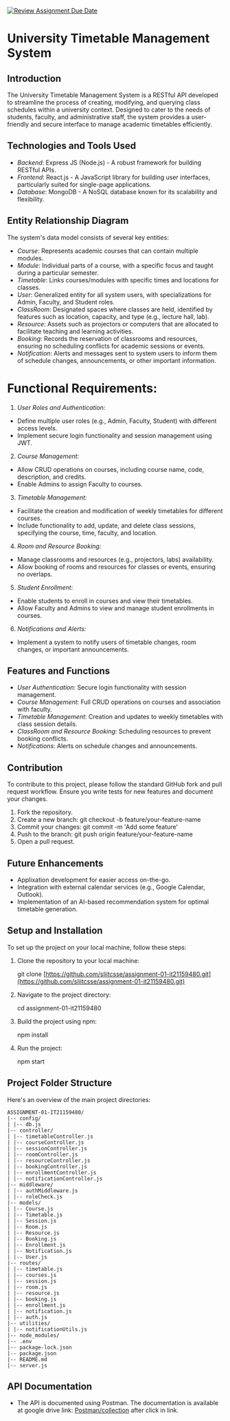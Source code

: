 [![Review Assignment Due Date](https://classroom.github.com/assets/deadline-readme-button-24ddc0f5d75046c5622901739e7c5dd533143b0c8e959d652212380cedb1ea36.svg)](https://classroom.github.com/a/MhkFIDKy)

# University Timetable Management System

## Introduction

The University Timetable Management System is a RESTful API developed to streamline the process of creating, modifying, and querying class schedules within a university context. Designed to cater to the needs of students, faculty, and administrative staff, the system provides a user-friendly and secure interface to manage academic timetables efficiently.

## Technologies and Tools Used

- *Backend*: Express JS (Node.js) - A robust framework for building RESTful APIs.
- *Frontend*: React.js - A JavaScript library for building user interfaces, particularly suited for single-page applications.
- *Database*: MongoDB - A NoSQL database known for its scalability and flexibility.

## Entity Relationship Diagram

The system's data model consists of several key entities:

- *Course*: Represents academic courses that can contain multiple modules.
- *Module*: Individual parts of a course, with a specific focus and taught during a particular semester.
- *Timetable*: Links courses/modules with specific times and locations for classes.
- *User*: Generalized entity for all system users, with specializations for Admin, Faculty, and Student roles.
- *ClassRoom*: Designated spaces where classes are held, identified by features such as location, capacity, and type (e.g., lecture hall, lab).
- *Resource*: Assets such as projectors or computers that are allocated to facilitate teaching and learning activities.
- *Booking*: Records the reservation of classrooms and resources, ensuring no scheduling conflicts for academic sessions or events.
- *Notification*: Alerts and messages sent to system users to inform them of schedule changes, announcements, or other important information.



# Functional Requirements:
1. *User Roles and Authentication:*
- Define multiple user roles (e.g., Admin, Faculty, Student) with different access 
levels.
- Implement secure login functionality and session management using JWT.
2. *Course Management:*
- Allow CRUD operations on courses, including course name, code, description, and 
credits.
- Enable Admins to assign Faculty to courses.
3. *Timetable Management:*
- Facilitate the creation and modification of weekly timetables for different courses.
- Include functionality to add, update, and delete class sessions, specifying the 
course, time, faculty, and location.
4. *Room and Resource Booking:*
- Manage classrooms and resources (e.g., projectors, labs) availability.
- Allow booking of rooms and resources for classes or events, ensuring no overlaps.
5. *Student Enrollment:*
- Enable students to enroll in courses and view their timetables.
- Allow Faculty and Admins to view and manage student enrollments in courses.
6. *Notifications and Alerts:*
- Implement a system to notify users of timetable changes, room changes, or 
important announcements.


## Features and Functions

- *User Authentication*: Secure login functionality with session management.
- *Course Management*: Full CRUD operations on courses and association with faculty.
- *Timetable Management*: Creation and updates to weekly timetables with class session details.
- *ClassRoom and Resource Booking*: Scheduling resources to prevent booking conflicts.
- *Notifications*: Alerts on schedule changes and announcements.

## Contribution

To contribute to this project, please follow the standard GitHub fork and pull request workflow. Ensure you write tests for new features and document your changes.

1. Fork the repository.
2. Create a new branch: git checkout -b feature/your-feature-name
3. Commit your changes: git commit -m 'Add some feature'
4. Push to the branch: git push origin feature/your-feature-name
5. Open a pull request.

## Future Enhancements

- Applixation development for easier access on-the-go.
- Integration with external calendar services (e.g., Google Calendar, Outlook).
- Implementation of an AI-based recommendation system for optimal timetable generation.

## Setup and Installation

To set up the project on your local machine, follow these steps:

1. Clone the repository to your local machine:
    
    git clone [https://github.com/sliitcsse/assignment-01-it21159480.git](https://github.com/sliitcsse/assignment-01-it21159480.git)
    
2. Navigate to the project directory:
    
    cd assignment-01-it21159480
    
3. Build the project using npm:
    
    npm install
    
4. Run the project:
    
   npm start


## Project Folder Structure

Here's an overview of the main project directories:

```
ASSIGNMENT-01-IT21159480/
|-- config/
| |-- db.js
|-- controller/
| |-- timetableController.js
| |-- courseController.js
| |-- sessionController.js
| |-- roomController.js
| |-- resourceController.js
| |-- bookingController.js
| |-- enrollmentController.js
| |-- notificationController.js
|-- middleware/
| |-- authMiddleware.js
| |-- roleCheck.js
|-- models/
| |-- Course.js
| |-- Timetable.js
| |-- Session.js
| |-- Room.js
| |-- Resource.js
| |-- Booking.js
| |-- Enrollment.js
| |-- Notification.js
| |-- User.js
|-- routes/
| |-- timetable.js
| |-- courses.js
| |-- session.js
| |-- room.js
| |-- resource.js
| |-- booking.js
| |-- enrollment.js
| |-- notification.js
| |-- auth.js
|-- utilities/
| |-- notificationUtils.js
|-- node_modules/
|-- .env
|-- package-lock.json
|-- package.json
|-- README.md
|-- server.js
```






## API Documentation  

- The API is documented using Postman. The documentation is available at google drive link: [Postman/collection](https://documenter.getpostman.com/view/27077121/2sA35BbjSr) after click in link. 
